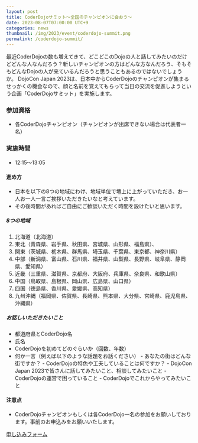 ```yaml
---
layout: post
title: CoderDojoサミット〜全国のチャンピオンに会おう〜
date: 2023-08-07T07:00:00 UTC+9
categories: news
thumbnail: /img/2023/event/coderdojo-summit.png
permalink: /coderdojo-summit/
---
```

最近CoderDojoの数も増えてきて、どこどこのDojoの人と話してみたいのだけどどんな人なんだろう？新しいチャンピオンの方はどんな方なんだろう、そもそもどんなDojoの人が来ているんだろうと思うこともあるのではないでしょうか。
DojoCon Japan 2023は、日本中からCoderDojoのチャンピオンが集まるせっかくの機会なので、顔と名前を覚えてもらって当日の交流を促進しようという企画「CoderDojoサミット」を実施します。

### 参加資格
- 各CoderDojoチャンピオン（チャンピオンが出席できない場合は代表者一名）

### 実施時間
- 12:15～13:05

#### 進め方
- 日本を以下の8つの地域にわけ、地域単位で壇上に上がっていただき、お一人お一人一言ご挨拶いただきたいなと考えています。
- その後時間があればご自由にご歓談いただく時間を設けたいと思います。

#####  8つの地域
1. 北海道（北海道）
1. 東北（青森県、岩手県、秋田県、宮城県、山形県、福島県）、
1. 関東（茨城県、栃木県、群馬県、埼玉県、千葉県、東京都、神奈川県）
1. 中部（新潟県、富山県、石川県、福井県、山梨県、長野県、岐阜県、静岡県、愛知県）
1. 近畿（三重県、滋賀県、京都府、大阪府、兵庫県、奈良県、和歌山県）
1. 中国（鳥取県、島根県、岡山県、広島県、山口県）
1. 四国（徳島県、香川県、愛媛県、高知県）
1. 九州沖縄（福岡県、佐賀県、長崎県、熊本県、大分県、宮崎県、鹿児島県、沖縄県）

##### お話しいただきたいこと
- 都道府県とCoderDojo名
- 氏名
- CoderDojoを初めてどのぐらいか（回数、年数）
- 何か一言（例えば以下のような話題をお話ください）
        - あなたの街はどんな街ですか？
        - CoderDojoの特色や工夫していることは何ですか？
        - DojoCon Japan 2023で皆さんに話してみたいこと、相談してみたいこと
        - CoderDojoの運営で困っていること
        - CoderDojoでこれからやってみたいこと

#### 注意点
- CoderDojoチャンピオンもしくは各CoderDojo一名の参加をお願いしております。事前のお申込みをお願いいたします。

<div class='framed_button'>
    <a href='https://forms.gle/diVHksgwQgzoVu9L8' target='_blank'>申し込みフォーム</a>
</div>
